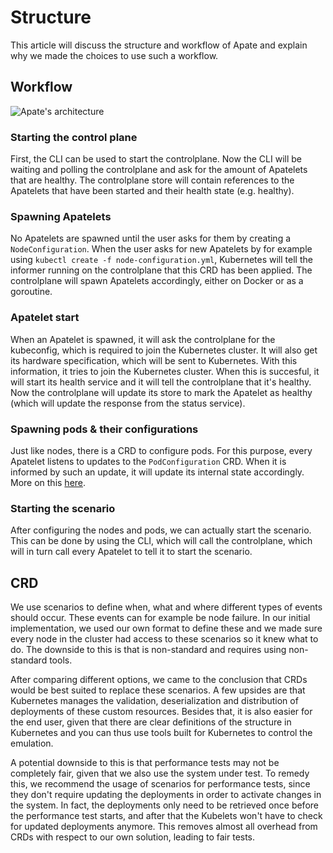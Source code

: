 # Structure
This article will discuss the structure and workflow of Apate and explain why we made the choices to use such a workflow.

## Workflow
![Apate's architecture](../documents/Architecture_flow.svg)

### Starting the control plane
First, the CLI can be used to start the controlplane. Now the CLI will be waiting and polling the controlplane and ask for the amount of Apatelets that are healthy. The controlplane store will contain references to the Apatelets that have been started and their health state (e.g. healthy).

### Spawning Apatelets
No Apatelets are spawned until the user asks for them by creating a `NodeConfiguration`. When the user asks for new Apatelets by for example using `kubectl create -f node-configuration.yml`, Kubernetes will tell the informer running on the controlplane that this CRD has been applied. The controlplane will spawn Apatelets accordingly, either on Docker or as a goroutine.

### Apatelet start
When an Apatelet is spawned, it will ask the controlplane for the kubeconfig, which is required to join the Kubernetes cluster. It will also get its hardware specification, which will be sent to Kubernetes. With this information, it tries to join the Kubernetes cluster. When this is succesful, it will start its health service and it will tell the controlplane that it's healthy. Now the controlplane will update its store to mark the Apatelet as healthy (which will update the response from the status service).

### Spawning pods & their configurations
Just like nodes, there is a CRD to configure pods. For this purpose, every Apatelet listens to updates to the `PodConfiguration` CRD. When it is informed by such an update, it will update its internal state accordingly. More on this [here](./implementation.md).

### Starting the scenario
After configuring the nodes and pods, we can actually start the scenario. This can be done by using the CLI, which will call the controlplane, which will in turn call every Apatelet to tell it to start the scenario.

## CRD
We use scenarios to define when, what and where different types of events should occur. These events can for example be node failure. In our initial implementation, we used our own format to define these and we made sure every node in the cluster had access to these scenarios so it knew what to do. The downside to this is that is non-standard and requires using non-standard tools.

After comparing different options, we came to the conclusion that CRDs would be best suited to replace these scenarios. A few upsides are that Kubernetes manages the validation, deserialization and distribution of deployments of these custom resources. Besides that, it is also easier for the end user, given that there are clear definitions of the structure in Kubernetes and you can thus use tools built for Kubernetes to control the emulation. 

A potential downside to this is that performance tests may not be completely fair, given that we also use the system under test. To remedy this, we recommend the usage of scenarios for performance tests, since they don't require updating the deployments in order to activate changes in the system. In fact, the deployments only need to be retrieved once before the performance test starts, and after that the Kubelets won't have to check for updated deployments anymore. This removes almost all overhead from CRDs with respect to our own solution, leading to fair tests.
